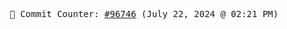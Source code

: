 <p align="center">
    <samp>
        📮 Commit Counter: <a href="https://github.com/Javascript-void0/Javascript-void0/commits/main">#96746</a> (July 22, 2024 @ 02:21 PM)
    </samp>
</p>